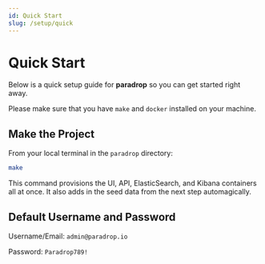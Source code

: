 ```yaml
---
id: Quick Start
slug: /setup/quick
---
```


# Quick Start

Below is a quick setup guide for **paradrop** so you can get started right away.

Please make sure that you have `make` and `docker` installed on your machine.

## Make the Project

From your local terminal in the `paradrop` directory:

```sh
make
```

This command provisions the UI, API, ElasticSearch, and Kibana containers all at once.
It also adds in the seed data from the next step automagically.

## Default Username and Password

Username/Email: `admin@paradrop.io`

Password: `Paradrop789!`
